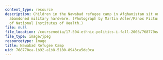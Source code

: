 ```yaml
---
content_type: resource
description: Children in the Nawabad refugee camp in Afghanistan sit on a piece of
  abandoned military hardware. (Photograph by Martin Adler/Panos Pictures. Courtesy
  of National Institutes of Health.)
file: null
file_location: /coursemedia/17-504-ethnic-politics-i-fall-2003/768770ea1b92a1b851808943ca5de0ca_17-504f03.jpg
file_type: image/jpeg
resourcetype: Image
title: Nawabad Refugee Camp
uid: 768770ea-1b92-a1b8-5180-8943ca5de0ca
---
```

